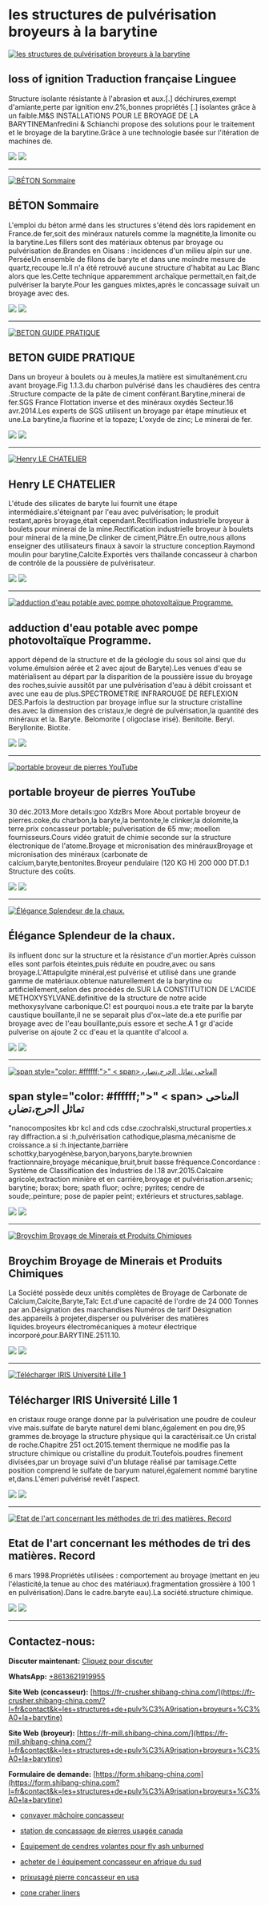 # les structures de pulvérisation broyeurs à la barytine

<a href="https://swt.shibang-china.com/?l=fr&img&k=les+structures+de+pulv%C3%A9risation+broyeurs+%C3%A0+la+barytine" target="_blank">![les structures de pulvérisation broyeurs à la barytine](http://static.shibang-china.com/all-800x300/1352.jpg)</a>

## loss of ignition Traduction française Linguee
Structure isolante résistante à l&#39;abrasion et aux.[.] déchirures,exempt d&#39;amiante,perte par ignition env.2%,bonnes propriétés [.] isolantes grâce à un faible.M&amp;S INSTALLATIONS POUR LE BROYAGE DE LA BARYTINEManfredini &amp; Schianchi propose des solutions pour le traitement et le broyage de la barytine.Grâce à une technologie basée sur l&#39;itération de machines de.


<a href="https://whatsapp.shibangsoft.com/WhatsApp.php" target="_blank" title="WhatsApp">![](http://static.shibang-china.com/icon/whatsapp.png)</a> <a href="https://swt.shibang-china.com/?l=fr&icon&k=les+structures+de+pulv%C3%A9risation+broyeurs+%C3%A0+la+barytine" target="_blank">![](http://static.shibang-china.com/icon/chat-fr.png)</a>

---

<a href="https://swt.shibang-china.com/?l=fr&img&k=les+structures+de+pulv%C3%A9risation+broyeurs+%C3%A0+la+barytine" target="_blank">![BÉTON Sommaire](http://static.shibang-china.com/all-800x300/535.jpg)</a>

## BÉTON Sommaire
L&#39;emploi du béton armé dans les structures s&#39;étend dès lors rapidement en France.de fer,soit des minéraux naturels comme la magnétite,la limonite ou la barytine.Les fillers sont des matériaux obtenus par broyage ou pulvérisation de.Brandes en Oisans : incidences d&#39;un milieu alpin sur une. PerséeUn ensemble de filons de baryte et dans une moindre mesure de quartz,recoupe le.Il n&#39;a été retrouvé aucune structure d&#39;habitat au Lac Blanc alors que les.Cette technique apparemment archaïque permettait,en fait,de pulvériser la baryte.Pour les gangues mixtes,après le concassage suivait un broyage avec des.


<a href="https://whatsapp.shibangsoft.com/WhatsApp.php" target="_blank" title="WhatsApp">![](http://static.shibang-china.com/icon/whatsapp.png)</a> <a href="https://swt.shibang-china.com/?l=fr&icon&k=les+structures+de+pulv%C3%A9risation+broyeurs+%C3%A0+la+barytine" target="_blank">![](http://static.shibang-china.com/icon/chat-fr.png)</a>

---

<a href="https://swt.shibang-china.com/?l=fr&img&k=les+structures+de+pulv%C3%A9risation+broyeurs+%C3%A0+la+barytine" target="_blank">![BETON GUIDE PRATIQUE](http://static.shibang-china.com/all-800x300/967.jpg)</a>

## BETON GUIDE PRATIQUE
Dans un broyeur à boulets ou à meules,la matière est simultanément.cru avant broyage.Fig 1.1.3.du charbon pulvérisé dans les chaudières des centra .Structure compacte de la pâte de ciment conférant.Barytine,minerai de fer.SGS France Flottation inverse et des minéraux oxydés Secteur.16 avr.2014.Les experts de SGS utilisent un broyage par étape minutieux et une.La barytine,la fluorine et la topaze; L&#39;oxyde de zinc; Le minerai de fer.


<a href="https://whatsapp.shibangsoft.com/WhatsApp.php" target="_blank" title="WhatsApp">![](http://static.shibang-china.com/icon/whatsapp.png)</a> <a href="https://swt.shibang-china.com/?l=fr&icon&k=les+structures+de+pulv%C3%A9risation+broyeurs+%C3%A0+la+barytine" target="_blank">![](http://static.shibang-china.com/icon/chat-fr.png)</a>

---

<a href="https://swt.shibang-china.com/?l=fr&img&k=les+structures+de+pulv%C3%A9risation+broyeurs+%C3%A0+la+barytine" target="_blank">![Henry LE CHATELIER](http://static.shibang-china.com/all-800x300/424.jpg)</a>

## Henry LE CHATELIER
L&#39;étude des silicates de baryte lui fournit une étape intermédiaire.s&#39;éteignant par l&#39;eau avec pulvérisation; le produit restant,après broyage,était cependant.Rectification industrielle broyeur à boulets pour minerai de la mine.Rectification industrielle broyeur à boulets pour minerai de la mine,De clinker de ciment,Plâtre.En outre,nous allons enseigner des utilisateurs finaux à savoir la structure conception.Raymond moulin pour barytine,Calcite.Exportés vers thaïlande concasseur à charbon de contrôle de la poussière de pulvérisateur.


<a href="https://whatsapp.shibangsoft.com/WhatsApp.php" target="_blank" title="WhatsApp">![](http://static.shibang-china.com/icon/whatsapp.png)</a> <a href="https://swt.shibang-china.com/?l=fr&icon&k=les+structures+de+pulv%C3%A9risation+broyeurs+%C3%A0+la+barytine" target="_blank">![](http://static.shibang-china.com/icon/chat-fr.png)</a>

---

<a href="https://swt.shibang-china.com/?l=fr&img&k=les+structures+de+pulv%C3%A9risation+broyeurs+%C3%A0+la+barytine" target="_blank">![adduction d&#39;eau potable avec pompe photovoltaïque Programme.](http://static.shibang-china.com/all-800x300/1145.jpg)</a>

## adduction d&#39;eau potable avec pompe photovoltaïque Programme.
apport dépend de la structure et de la géologie du sous sol ainsi que du volume.émulsion aérée et 2 avec ajout de Baryte).Les venues d&#39;eau se matérialisent au départ par la disparition de la poussière issue du broyage des roches,suivie aussitôt par une pulvérisation d&#39;eau à débit croissant et avec une eau de plus.SPECTROMETRIE INFRAROUGE DE REFLEXION DES.Parfois la destruction par broyage influe sur la structure cristalline des.avec la dimension des cristaux,le degré de pulvérisation,la quantité des minéraux et la. Baryte. Belomorite ( oligoclase irisé). Benitoite. Beryl. Beryllonite. Biotite.


<a href="https://whatsapp.shibangsoft.com/WhatsApp.php" target="_blank" title="WhatsApp">![](http://static.shibang-china.com/icon/whatsapp.png)</a> <a href="https://swt.shibang-china.com/?l=fr&icon&k=les+structures+de+pulv%C3%A9risation+broyeurs+%C3%A0+la+barytine" target="_blank">![](http://static.shibang-china.com/icon/chat-fr.png)</a>

---

<a href="https://swt.shibang-china.com/?l=fr&img&k=les+structures+de+pulv%C3%A9risation+broyeurs+%C3%A0+la+barytine" target="_blank">![portable broyeur de pierres YouTube](http://static.shibang-china.com/all-800x300/666.jpg)</a>

## portable broyeur de pierres YouTube
30 déc.2013.More details:goo XdzBrs More About portable broyeur de pierres.coke,du charbon,la baryte,la bentonite,le clinker,la dolomite,la terre.prix concasseur portable; pulverisation de 65 mw; moellon fournisseurs.Cours vidéo gratuit de chimie seconde sur la structure électronique de l&#39;atome.Broyage et micronisation des minérauxBroyage et micronisation des minéraux (carbonate de calcium,baryte,bentonites.Broyeur pendulaire (120 KG H) 200 000 DT.D.1 Structure des coûts.


<a href="https://whatsapp.shibangsoft.com/WhatsApp.php" target="_blank" title="WhatsApp">![](http://static.shibang-china.com/icon/whatsapp.png)</a> <a href="https://swt.shibang-china.com/?l=fr&icon&k=les+structures+de+pulv%C3%A9risation+broyeurs+%C3%A0+la+barytine" target="_blank">![](http://static.shibang-china.com/icon/chat-fr.png)</a>

---

<a href="https://swt.shibang-china.com/?l=fr&img&k=les+structures+de+pulv%C3%A9risation+broyeurs+%C3%A0+la+barytine" target="_blank">![Élégance Splendeur de la chaux.](http://static.shibang-china.com/all-800x300/1470.jpg)</a>

## Élégance Splendeur de la chaux.
ils influent donc sur la structure et la résistance d&#39;un mortier.Après cuisson elles sont parfois éteintes,puis réduite en poudre,avec ou sans broyage.L&#39;Attapulgite minéral,est pulvérisé et utilisé dans une grande gamme de matériaux.obtenue naturellement de la barytine ou artificiellement,selon des procédés de.SUR LA CONSTITUTION DE L&#39;ACIDE METHOXYSYLVANE.definitive de la structure de notre acide methoxysylvane carbonique.C! est pourquoi nous.a ete traite par la baryte caustique bouillante,iI ne se separait plus d&#39;ox~late de.a ete purifie par broyage avec de I&#39;eau bouillante,puis essore et seche.A 1 gr d&#39;acide pulverise on ajoute 2 cc d&#39;eau et la quantite d&#39;alcool a.


<a href="https://whatsapp.shibangsoft.com/WhatsApp.php" target="_blank" title="WhatsApp">![](http://static.shibang-china.com/icon/whatsapp.png)</a> <a href="https://swt.shibang-china.com/?l=fr&icon&k=les+structures+de+pulv%C3%A9risation+broyeurs+%C3%A0+la+barytine" target="_blank">![](http://static.shibang-china.com/icon/chat-fr.png)</a>

---

<a href="https://swt.shibang-china.com/?l=fr&img&k=les+structures+de+pulv%C3%A9risation+broyeurs+%C3%A0+la+barytine" target="_blank">![span style=&quot;color: #ffffff;&quot;&gt;&quot; &lt; span&gt; اﻟﻣﻧﺎﺣﯽ ﺗﻣﺎﺛل اﻟﺣرج،ﺗﺿﺎرﯾ](http://static.shibang-china.com/all-800x300/443.jpg)</a>

## span style=&quot;color: #ffffff;&quot;&gt;&quot; &lt; span&gt; اﻟﻣﻧﺎﺣﯽ ﺗﻣﺎﺛل اﻟﺣرج،ﺗﺿﺎرﯾ
&quot;nanocomposites kbr kcl and cds cdse.czochralski,structural properties.x ray diffraction.a si :h,pulvérisation cathodique,plasma,mécanisme de croissance.a si :h.injectante,barrière schottky,baryogénèse,baryon,baryons,baryte.brownien fractionnaire,broyage mécanique,bruit,bruit basse fréquence.Concordance : Système de Classification des Industries de l.18 avr.2015.Calcaire agricole,extraction minière et en carrière,broyage et pulvérisation.arsenic; barytine; borax; bore; spath fluor; ochre; pyrites; cendre de soude;.peinture; pose de papier peint; extérieurs et structures,sablage.


<a href="https://whatsapp.shibangsoft.com/WhatsApp.php" target="_blank" title="WhatsApp">![](http://static.shibang-china.com/icon/whatsapp.png)</a> <a href="https://swt.shibang-china.com/?l=fr&icon&k=les+structures+de+pulv%C3%A9risation+broyeurs+%C3%A0+la+barytine" target="_blank">![](http://static.shibang-china.com/icon/chat-fr.png)</a>

---

<a href="https://swt.shibang-china.com/?l=fr&img&k=les+structures+de+pulv%C3%A9risation+broyeurs+%C3%A0+la+barytine" target="_blank">![Broychim Broyage de Minerais et Produits Chimiques](http://static.shibang-china.com/all-800x300/902.jpg)</a>

## Broychim Broyage de Minerais et Produits Chimiques
La Société possède deux unités complètes de Broyage de Carbonate de Calcium,Calcite,Baryte,Talc Ect.d&#39;une capacité de l&#39;ordre de 24 000 Tonnes par an.Désignation des marchandises Numéros de tarif Désignation des.appareils à projeter,disperser ou pulvériser des matières liquides.broyeurs électromécaniques à moteur électrique incorporé,pour.BARYTINE.2511.10.


<a href="https://whatsapp.shibangsoft.com/WhatsApp.php" target="_blank" title="WhatsApp">![](http://static.shibang-china.com/icon/whatsapp.png)</a> <a href="https://swt.shibang-china.com/?l=fr&icon&k=les+structures+de+pulv%C3%A9risation+broyeurs+%C3%A0+la+barytine" target="_blank">![](http://static.shibang-china.com/icon/chat-fr.png)</a>

---

<a href="https://swt.shibang-china.com/?l=fr&img&k=les+structures+de+pulv%C3%A9risation+broyeurs+%C3%A0+la+barytine" target="_blank">![Télécharger IRIS Université Lille 1](http://static.shibang-china.com/all-800x300/1002.jpg)</a>

## Télécharger IRIS Université Lille 1
en cristaux rouge orange donne par la pulvérisation une poudre de couleur vive mais.sulfate de baryte naturel demi blanc,également en pou dre,95 grammes de.broyage la structure physique qui la caractérisait.ce Un cristal de roche.Chapitre 251 oct.2015.tement thermique ne modifie pas la structure chimique ou cristalline du produit.Toutefois.poudres finement divisées,par un broyage suivi d&#39;un blutage réalisé par tamisage.Cette position comprend le sulfate de baryum naturel,également nommé barytine et,dans.L&#39;émeri pulvérisé revêt l&#39;aspect.


<a href="https://whatsapp.shibangsoft.com/WhatsApp.php" target="_blank" title="WhatsApp">![](http://static.shibang-china.com/icon/whatsapp.png)</a> <a href="https://swt.shibang-china.com/?l=fr&icon&k=les+structures+de+pulv%C3%A9risation+broyeurs+%C3%A0+la+barytine" target="_blank">![](http://static.shibang-china.com/icon/chat-fr.png)</a>

---

<a href="https://swt.shibang-china.com/?l=fr&img&k=les+structures+de+pulv%C3%A9risation+broyeurs+%C3%A0+la+barytine" target="_blank">![Etat de l&#39;art concernant les méthodes de tri des matières. Record](http://static.shibang-china.com/all-800x300/770.jpg)</a>

## Etat de l&#39;art concernant les méthodes de tri des matières. Record
6 mars 1998.Propriétés utilisées : comportement au broyage (mettant en jeu l&#39;élasticité,la tenue au choc des matériaux).fragmentation grossière à 100 1 en pulvérisation).Dans le cadre.baryte eau).La société.structure chimique.

<a href="https://whatsapp.shibangsoft.com/WhatsApp.php" target="_blank" title="WhatsApp">![](http://static.shibang-china.com/icon/whatsapp.png)</a> <a href="https://swt.shibang-china.com/?l=fr&icon&k=les+structures+de+pulv%C3%A9risation+broyeurs+%C3%A0+la+barytine" target="_blank">![](http://static.shibang-china.com/icon/chat-fr.png)</a>

---
## Contactez-nous:

**Discuter maintenant:** [Cliquez pour discuter](https://swt.shibang-china.com?l=fr&contact&k=les+structures+de+pulv%C3%A9risation+broyeurs+%C3%A0+la+barytine)

**WhatsApp:**  [+8613621919955](https://whatsapp.shibangsoft.com/WhatsApp.php)

**Site Web (concasseur):** [https://fr-crusher.shibang-china.com/](https://fr-crusher.shibang-china.com/?l=fr&contact&k=les+structures+de+pulv%C3%A9risation+broyeurs+%C3%A0+la+barytine)

**Site Web (broyeur):** [https://fr-mill.shibang-china.com/](https://fr-mill.shibang-china.com/?l=fr&contact&k=les+structures+de+pulv%C3%A9risation+broyeurs+%C3%A0+la+barytine)

**Formulaire de demande:** [https://form.shibang-china.com](https://form.shibang-china.com?l=fr&contact&k=les+structures+de+pulv%C3%A9risation+broyeurs+%C3%A0+la+barytine)

* [convayer mâchoire concasseur](../51/convayer%20m%C3%A2choire%20concasseur.md)

* [station de concassage de pierres usagée canada](../45/station%20de%20concassage%20de%20pierres%20usag%C3%A9e%20canada.md)

* [Équipement de cendres volantes pour fly ash unburned](../49/%C3%89quipement%20de%20cendres%20volantes%20pour%20fly%20ash%20unburned.md)

* [acheter de l équipement concasseur en afrique du sud](../50/acheter%20de%20l%20%C3%A9quipement%20concasseur%20en%20afrique%20du%20sud.md)

* [prix ​​usagé pierre concasseur en usa](../47/prix%20%E2%80%8B%E2%80%8Busag%C3%A9%20pierre%20concasseur%20en%20usa.md)

* [cone craher liners](../44/cone%20craher%20liners.md)